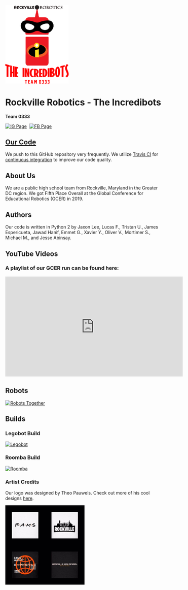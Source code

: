 <img src="images/club_logo.png" alt="Club Logo" width="200">

# Rockville Robotics - The Incredibots

**Team 0333**

[<img src="https://www.iconfinder.com/icons/1161953/download/png/128" alt="IG Page" width="45">](https://www.instagram.com/incredibots0333/)&nbsp;&nbsp;[<img src="https://www.iconfinder.com/icons/111032/download/png/128" alt="FB Page" width="44">](https://www.facebook.com/groups/1738912376374724/)

## [Our Code](https://github.com/RockvilleRobotics/Incredibots2019/)

We push to this GitHub repository very frequently. We utilize [Travis CI](https://travis-ci.com/) for [continuous integration](https://en.wikipedia.org/wiki/Continuous_integration) to improve our code quality.

## About Us

We are a public high school team from Rockville, Maryland in the Greater DC region. We got Fifth Place Overall at the Global Conference for Educational Robotics (GCER) in 2019.

## Authors

Our code is written in Python 2 by Jaxon Lee, Lucas F., Tristan U., James Espericueta, Jawad Hanif, Emmet G., Xavier Y., Oliver V., Mortimer S., Michael M., and Jesse Abinsay.

## YouTube Videos
### A playlist of our GCER run can be found here:

<iframe width="560" height="315" src="https://www.youtube.com/embed/videoseries?list=PLHr7k6PYIhe8yl8XwFye5FfPcTaZi4kAM" frameborder="0" allow="accelerometer; autoplay; encrypted-media; gyroscope; picture-in-picture" allowfullscreen></iframe>

## Robots
[![Robots Together](https://user-images.githubusercontent.com/32310846/61262115-1c920800-a752-11e9-9166-1ca1b6bb837c.jpg)](https://github.com/rockvillerobotics/Incredibots2019)


## Builds
### Legobot Build

[![Legobot](images/legobot_focus.jpg)](https://github.com/rockvillerobotics/Incredibots2019/tree/master/Legobot)

### Roomba Build

[![Roomba](images/roomba_focus.jpg)](https://github.com/rockvillerobotics/Incredibots2019/tree/master/Roomba)

### Artist Credits

Our logo was designed by Theo Pauwels. Check out more of his cool designs [here](https://shop.spreadshirt.com/Rockville-Merch/).

<img src="images/theo_pauwels_designs.png" alt="Designs By Theo Pauwels" width="250">
